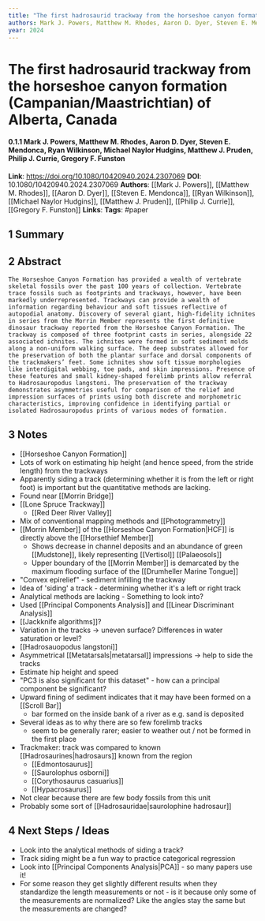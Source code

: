 ```yaml
---
title: "The first hadrosaurid trackway from the horseshoe canyon formation (Campanian/Maastrichtian) of Alberta, Canada"
authors: Mark J. Powers, Matthew M. Rhodes, Aaron D. Dyer, Steven E. Mendonca, Ryan Wilkinson, Michael Naylor Hudgins, Matthew J. Pruden, Philip J. Currie, Gregory F. Funston
year: 2024
---
```

# The first hadrosaurid trackway from the horseshoe canyon formation (Campanian/Maastrichtian) of Alberta, Canada
#### 0.1.1 Mark J. Powers, Matthew M. Rhodes, Aaron D. Dyer, Steven E. Mendonca, Ryan Wilkinson, Michael Naylor Hudgins, Matthew J. Pruden, Philip J. Currie, Gregory F. Funston
**Link**: https://doi.org/10.1080/10420940.2024.2307069
**DOI**: 10.1080/10420940.2024.2307069
**Authors**: [[Mark J. Powers]], [[Matthew M. Rhodes]], [[Aaron D. Dyer]], [[Steven E. Mendonca]], [[Ryan Wilkinson]], [[Michael Naylor Hudgins]], [[Matthew J. Pruden]], [[Philip J. Currie]], [[Gregory F. Funston]]
**Links**:
**Tags**: #paper

## 1 Summary

## 2 Abstract
```
The Horseshoe Canyon Formation has provided a wealth of vertebrate skeletal fossils over the past 100 years of collection. Vertebrate trace fossils such as footprints and trackways, however, have been markedly underrepresented. Trackways can provide a wealth of information regarding behaviour and soft tissues reflective of autopodial anatomy. Discovery of several giant, high-fidelity ichnites in series from the Morrin Member represents the first definitive dinosaur trackway reported from the Horseshoe Canyon Formation. The trackway is composed of three footprint casts in series, alongside 22 associated ichnites. The ichnites were formed in soft sediment molds along a non-uniform walking surface. The deep substrates allowed for the preservation of both the plantar surface and dorsal components of the trackmakers’ feet. Some ichnites show soft tissue morphologies like interdigital webbing, toe pads, and skin impressions. Presence of these features and small kidney-shaped forelimb prints allow referral to Hadrosauropodus langstoni. The preservation of the trackway demonstrates asymmetries useful for comparison of the relief and impression surfaces of prints using both discrete and morphometric characteristics, improving confidence in identifying partial or isolated Hadrosauropodus prints of various modes of formation.
```

## 3 Notes
- [[Horseshoe Canyon Formation]]
- Lots of work on estimating hip height (and hence speed, from the stride length) from the trackways
- Apparently siding a track (determining whether it is from the left or right foot) is important but the quantitative methods are lacking.
- Found near [[Morrin Bridge]]
- [[Lone Spruce Trackway]]
	- [[Red Deer River Valley]]
- Mix of conventional mapping methods and [[Photogrammetry]]
- [[Morrin Member]] of the [[Horseshoe Canyon Formation|HCF]] is directly above the [[Horsethief Member]]
	- Shows decrease in channel deposits and an abundance of green [[Mudstone]], likely representing [[Vertisol]] [[Palaeosols]]
	- Upper boundary of the [[Morrin Member]] is demarcated by the maximum flooding surface of the [[Drumheller Marine Tongue]]
- "Convex epirelief" - sediment infilling the trackway
- Idea of 'siding' a track - determining whether it's a left or right track
- Analytical methods are lacking - Something to look into?
- Used [[Principal Components Analysis]] and [[Linear Discriminant Analysis]]
- [[Jackknife algorithms]]?
- Variation in the tracks -> uneven surface? Differences in water saturation or level?
- [[Hadrosauopodus langstoni]]
- Asymmetrical [[Metatarsals|metatarsal]] impressions -> help to side the tracks
- Estimate hip height and speed
- "PC3 is also significant for this dataset" - how can a principal component be significant?
- Upward fining of sediment indicates that it may have been formed on a [[Scroll Bar]]
	- bar formed on the inside bank of a river as e.g. sand is deposited
- Several ideas as to why there are so few forelimb tracks 
	- seem to be generally rarer; easier to weather out / not be formed in the first place
- Trackmaker: track was compared to known [[Hadrosaurines|hadrosaurs]] known from the region
	- [[Edmontosaurus]]
	- [[Saurolophus osborni]]
	- [[Corythosaurus casuarius]]
	- [[Hypacrosaurus]]
- Not clear because there are few body fossils from this unit
- Probably some sort of [[Hadrosauridae|saurolophine hadrosaur]]
## 4 Next Steps / Ideas
- Look into the analytical methods of siding a track?
- Track siding might be a fun way to practice categorical regression
- Look into [[Principal Components Analysis|PCA]] - so many papers use it!
- For some reason they get slightly different results when they standardize the length measurements or not - is it because only some of the measurements are normalized? Like the angles stay the same but the measurements are changed?